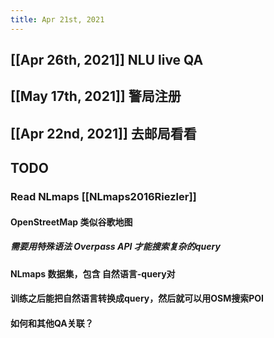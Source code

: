 ```yaml
---
title: Apr 21st, 2021
---
```


## [[Apr 26th, 2021]] NLU live QA
## [[May 17th, 2021]] 警局注册
## [[Apr 22nd, 2021]] 去邮局看看
## TODO
### Read NLmaps [[NLmaps2016Riezler]]
#### OpenStreetMap 类似谷歌地图
##### 需要用特殊语法 Overpass API 才能搜索复杂的query
#### NLmaps 数据集，包含 自然语言-query对
#### 训练之后能把自然语言转换成query，然后就可以用OSM搜索POI
#### 如何和其他QA关联？
###
